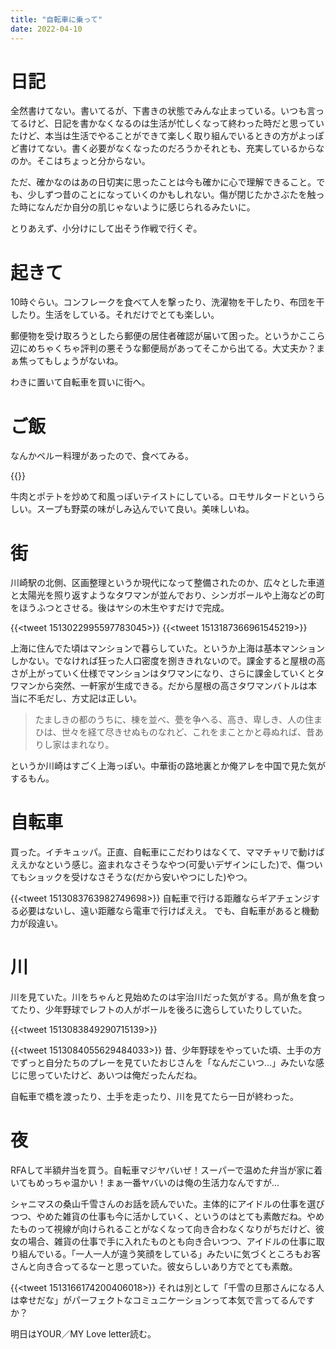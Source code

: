 ```yaml
---
title: "自転車に乗って"
date: 2022-04-10
---
```


# 日記
全然書けてない。書いてるが、下書きの状態でみんな止まっている。いつも言ってるけど、日記を書かなくなるのは生活が忙しくなって終わった時だと思っていたけど、本当は生活でやることができて楽しく取り組んでいるときの方がよっぽど書けてない。書く必要がなくなったのだろうかそれとも、充実しているからなのか。そこはちょっと分からない。

ただ、確かなのはあの日切実に思ったことは今も確かに心で理解できること。でも、少しずつ昔のことになっていくのかもしれない。傷が閉じたかさぶたを触った時になんだか自分の肌じゃないように感じられるみたいに。

とりあえず、小分けにして出そう作戦で行くぞ。
# 起きて
10時ぐらい。コンフレークを食べて人を撃ったり、洗濯物を干したり、布団を干したり。生活をしている。それだけでとても楽しい。

郵便物を受け取ろうとしたら郵便の居住者確認が届いて困った。というかここら辺にめちゃくちゃ評判の悪そうな郵便局があってそこから出てる。大丈夫か？まぁ焦ってもしょうがないね。

わきに置いて自転車を買いに街へ。

# ご飯
なんかペルー料理があったので、食べてみる。

{{<tweet user="dango_bot" id="1513021062984105984">}}

牛肉とポテトを炒めて和風っぽいテイストにしている。ロモサルタードというらしい。スープも野菜の味がしみ込んでいて良い。美味しいね。

# 街
川崎駅の北側、区画整理というか現代になって整備されたのか、広々とした車道と太陽光を照り返すようなタワマンが並んでおり、シンガポールや上海などの町をほうふつとさせる。後はヤシの木生やすだけで完成。

{{<tweet 1513022995597783045>}}
{{<tweet 1513187366961545219>}}

上海に住んでた頃はマンションで暮らしていた。というか上海は基本マンションしかない。でなければ狂った人口密度を捌ききれないので。課金すると屋根の高さが上がっていく仕様でマンションはタワマンになり、さらに課金していくとタワマンから突然、一軒家が生成できる。だから屋根の高さタワマンバトルは本当に不毛だし、方丈記は正しい。

> たましきの都のうちに、棟を並べ、甍を争へる、高き、卑しき、人の住まひは、世々を経て尽きせぬものなれど、これをまことかと尋ぬれば、昔ありし家はまれなり。

というか川崎はすごく上海っぽい。中華街の路地裏とか俺アレを中国で見た気がするもん。

# 自転車
買った。イチキュッパ。正直、自転車にこだわりはなくて、ママチャリで動けばええかなという感じ。盗まれなさそうなやつ(可愛いデザインにした)で、傷ついてもショックを受けなさそうな(だから安いやつにした)やつ。

{{<tweet 1513083763982749698>}}
自転車で行ける距離ならギアチェンジする必要はないし、遠い距離なら電車で行けばええ。
でも、自転車があると機動力が段違い。

# 川
川を見ていた。川をちゃんと見始めたのは宇治川だった気がする。鳥が魚を食ってたり、少年野球でレフトの人がボールを後ろに逸らしていたりしていた。

{{<tweet 1513083849290715139>}}

{{<tweet 1513084055629484033>}}
昔、少年野球をやっていた頃、土手の方でずっと自分たちのプレーを見ていたおじさんを「なんだこいつ...」みたいな感じに思っていたけど、あいつは俺だったんだね。

自転車で橋を渡ったり、土手を走ったり、川を見てたら一日が終わった。
# 夜
RFAして半額弁当を買う。自転車マジヤバいぜ！スーパーで温めた弁当が家に着いてもめっちゃ温かい！まぁ一番ヤバいのは俺の生活力なんですが...

シャニマスの桑山千雪さんのお話を読んでいた。主体的にアイドルの仕事を選びつつ、やめた雑貨の仕事も今に活かしていく、というのはとても素敵だね。やめたものって視線が向けられることがなくなって向き合わなくなりがちだけど、彼女の場合、雑貨の仕事で手に入れたものとも向き合いつつ、アイドルの仕事に取り組んでいる。「一人一人が違う笑顔をしている」みたいに気づくところもお客さんと向き合ってるなーと思っていた。彼女らしいあり方でとても素敵。

{{<tweet 1513166174200406018>}}
それは別として「千雪の旦那さんになる人は幸せだな」がパーフェクトなコミュニケーションって本気で言ってるんですか？

明日はYOUR／MY Love letter読む。